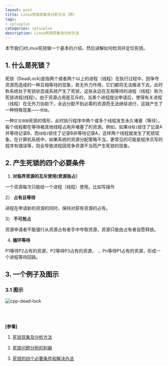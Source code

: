```yaml
---
layout: post
title: Linux死锁现象及分析方法（转）
tags:
- cplusplus
categories: cplusplus
description: Linux死锁现象及分析方法
---
```



本节我们对Linux死锁做一个基本的介绍，然后讲解如何检测并定位死锁。


<!-- more -->



## 1. 什么是死锁？
死锁（DeadLock)是指两个或者两个以上的进程（线程）在执行过程中，因争夺资源而造成的一种互相等待的现象，若无外力作用，它们都将无法推进下去。此时称系统处于死锁状态或系统产生了死锁，这些永远在互相等待的进程（线程）称为死锁进程(线程）。由于资源占用是互斥的，当某个进程提出申请后，使得有关进程（线程）在无外力协助下，永远分配不到必需的资源而无法继续进行，这就产生了一种特殊现象——```死锁```。

一种```交叉持锁```死锁的情形，此时执行程序中两个或多个线程发生永久堵塞（等待），每个线程都在等待被其他线程占用并堵塞了的资源。例如，如果```线程1```锁住了记录A并等待记录B，而```线程2```锁住了记录B并等待记录A，这样两个线程就发生了死锁现象。在计算机系统中，如果系统的资源分配策略不当，更常见的可能是程序员写的程序有错误等，则会导致进程因竞争资源不当而产生死锁的现象。

## 2. 产生死锁的四个必要条件

1) **对临界资源的互斥使用(资源独占）**

一个资源每次只能给一个进程（线程）使用。比如写操作


2） **占有且等待**

进程在申请新的资源的同时，保持对原有资源的占有。

3） **不可抢占**

资源申请者不能强行从资源占有者手中夺取资源，资源只能由占有者自愿释放。

4) **循环等待**

P1等待P2占有的资源，P2等待P3占有的资源， ... Pn等待P1占有的资源，形成一个进程等待回路。

## 3. 一个例子及图示

### 3.1 图示

![cpp-dead-lock](https://ivanzz1001.github.io/records/assets/img/cplusplus/cpp_dead_lock.jpg)




<br />
<br />

**[参看]**

1. [死锁现象及分析方法](https://blog.csdn.net/breaksoftware/article/details/81365851)

2. [死锁问题分析的利器](https://blog.csdn.net/breaksoftware/article/details/81365851)

3. [死锁的四个必要条件和解决办法](https://blog.csdn.net/guaiguaihenguai/article/details/80303835)
<br />
<br />
<br />


